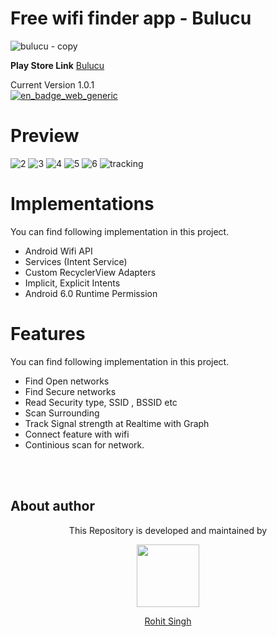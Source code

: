 # Free wifi finder app - Bulucu

![bulucu - copy](https://user-images.githubusercontent.com/11274840/36945185-48e676a6-1f5f-11e8-9031-aa6dbe91ba8d.jpg)

**Play Store Link**  [Bulucu][1]


  [1]: https://play.google.com/store/apps/details?id=com.freewifi.rohksin.freewifi
  
Current Version 1.0.1  
[![en_badge_web_generic](https://user-images.githubusercontent.com/11274840/30340509-9cb20308-97a7-11e7-8352-d717be004b46.png)](https://play.google.com/store/apps/details?id=com.omdb.rohksin.omdb&hl=en)

# Preview
![2](https://user-images.githubusercontent.com/11274840/36945237-e04836a6-1f5f-11e8-8078-c809a92bc389.jpg)
![3](https://user-images.githubusercontent.com/11274840/36945277-3b998f0a-1f60-11e8-8ea1-0c9890209819.jpg)
![4](https://user-images.githubusercontent.com/11274840/36945239-e4f583a2-1f5f-11e8-8fac-5926952775d5.jpg)
![5](https://user-images.githubusercontent.com/11274840/36945241-e814699a-1f5f-11e8-8ca4-6a1509281a26.jpg)
![6](https://user-images.githubusercontent.com/11274840/36945243-eb9d53ce-1f5f-11e8-8397-221e71989460.jpg)
![tracking](https://user-images.githubusercontent.com/11274840/36945247-f09c5d7a-1f5f-11e8-8208-7daab41f079c.jpg)



# Implementations
You can find following implementation in this project.

 - Android Wifi API 
 - Services (Intent Service)
 - Custom RecyclerView Adapters
 - Implicit, Explicit Intents 
 - Android 6.0 Runtime Permission

 
 # Features
You can find following implementation in this project.

 - Find Open networks
 - Find Secure networks
 - Read Security type, SSID , BSSID etc
 - Scan Surrounding 
 - Track Signal strength at Realtime with Graph
 - Connect feature with wifi
 - Continious scan for network.
 
 </br></br>
## About author
<p align="center">This Repository is developed and maintained by </p>
<p align="center">
  <a href="https://stackoverflow.com/users/4700156/rohit-singh?tab=profile"><img width="100" height="100" src="https://user-images.githubusercontent.com/11274840/30627155-38952a30-9dec-11e7-9072-a00d9a86bdb8.gif">
</p></a>
<a href="https://stackoverflow.com/users/4700156/rohit-singh?tab=profile">
<p align="center">
  Rohit Singh
</p>
</a>
